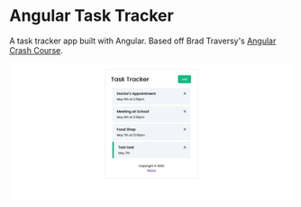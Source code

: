 # Angular Task Tracker

A task tracker app built with Angular. Based off Brad Traversy's [Angular Crash Course](https://youtu.be/3dHNOWTI7H8).

![Screenshot of Angular task tracker app](./screenshot.png)
